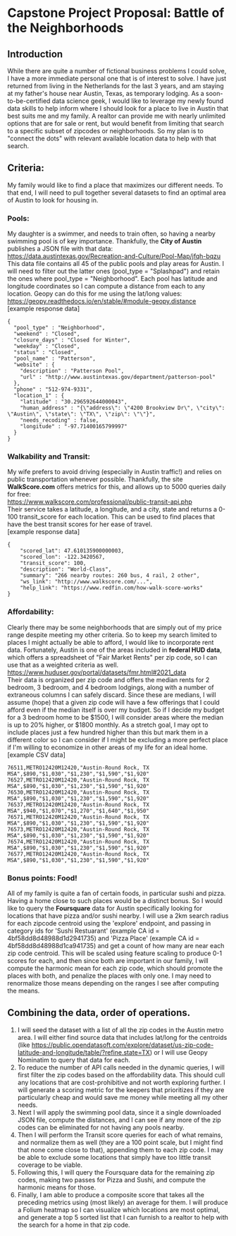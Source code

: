 # Capstone Project Proposal: Battle of the Neighborhoods

## Introduction
While there are quite a number of fictional business problems I could solve, I have a more immediate personal one that is of interest to solve.
I have just returned from living in the Netherlands for the last 3 years, and am staying at my father's house near Austin, Texas, as temporary lodging.
As a soon-to-be-certified data science geek, I would like to leverage my newly found data skills to help inform where I should look for a place to live in Austin that best suits me and my family.
A realtor can provide me with nearly unlimited options that are for sale or rent, but would benefit from limiting that search to a specific subset of zipcodes or neighborhoods.
So my plan is to "connect the dots" with relevant available location data to help with that search.

## Criteria:
My family would like to find a place that maximizes our different needs. To that end, I will need to pull together several datasets to find an optimal area of Austin to look for housing in.

### Pools:
My daughter is a swimmer, and needs to train often, so having a nearby swimming pool is of key importance. Thankfully, the **City of Austin** publishes a JSON file with that data:  
https://data.austintexas.gov/Recreation-and-Culture/Pool-Map/jfqh-bqzu  
This data file contains all 45 of the public pools and play areas for Austin.  I will need to filter out the latter ones (pool_type = "Splashpad") and retain the ones where pool_type = "Neighborhood".
Each pool has latitude and longitude coordinates so I can compute a distance from each to any location. Geopy can do this for me using the lat/long values:  
https://geopy.readthedocs.io/en/stable/#module-geopy.distance  
[example response data]
```
{
  "pool_type" : "Neighborhood",
  "weekend" : "Closed",
  "closure_days" : "Closed for Winter",
  "weekday" : "Closed",
  "status" : "Closed",
  "pool_name" : "Patterson",
  "website" : {
    "description" : "Patterson Pool",
    "url" : "http://www.austintexas.gov/department/patterson-pool"
  },
  "phone" : "512-974-9331",
  "location_1" : {
    "latitude" : "30.296592644000043",
    "human_address" : "{\"address\": \"4200 Brookview Dr\", \"city\": \"Austin\", \"state\": \"TX\", \"zip\": \"\"}",
    "needs_recoding" : false,
    "longitude" : "-97.71400165799997"
  }
}
```

### Walkability and Transit:
My wife prefers to avoid driving (especially in Austin traffic!) and relies on public transportation whenever possible. Thankfully, the site **WalkScore.com** offers metrics for this, and allows
up to 5000 queries daily for free:  
https://www.walkscore.com/professional/public-transit-api.php  
Their service takes a latitude, a longitude, and a city, state and returns a 0-100 transit_score for each location. This can be used to find places that have the best transit scores for her ease of travel.  
[example response data]
```
{
    "scored_lat": 47.610135900000003,
    "scored_lon": -122.3420567,
    "transit_score": 100,
    "description": "World-Class",
    "summary": "266 nearby routes: 260 bus, 4 rail, 2 other",
    "ws_link": "http://www.walkscore.com/...",
    "help_link": "https://www.redfin.com/how-walk-score-works"
}
```

### Affordability:
Clearly there may be some neighborhoods that are simply out of my price range despite meeting my other criteria. So to keep my search limited to places I might actually be able to afford, I would like to incorporate rent data.
Fortunately, Austin is one of the areas included in **federal HUD data**, which offers a spreadsheet of "Fair Market Rents" per zip code, so I can use that as a weighted criteria as well.
https://www.huduser.gov/portal/datasets/fmr.html#2021_data  
Their data is organized per zip code and offers the median rents for 2 bedroom, 3 bedroom, and 4 bedroom lodgings, along with a number of extraneous columns I can safely discard.
Since these are medians, I will assume (hope) that a given zip code will have a few offerings that I could afford even if the median itself is over my budget. So if I decide my budget for a 3 bedroom home to be $1500, I will consider areas where the median is up to 20% higher, or $1800 monthly.
As a stretch goal, I may opt to include places just a few hundred higher than this but mark them in a different color so I can consider if I might be excluding a more perfect place if I'm willing to economize in other areas of my life for an ideal home.  
[example CSV data]
```"ZIP Code",HUD Area Code,HUD Metro Fair Market Rent Area Name,"SAFMR 0BR","SAFMR 1BR","SAFMR 2BR","SAFMR 3BR","SAFMR 4BR"
76511,METRO12420M12420,"Austin-Round Rock, TX MSA",$890,"$1,030","$1,230","$1,590","$1,920"
76527,METRO12420M12420,"Austin-Round Rock, TX MSA",$890,"$1,030","$1,230","$1,590","$1,920"
76530,METRO12420M12420,"Austin-Round Rock, TX MSA",$890,"$1,030","$1,230","$1,590","$1,920"
76537,METRO12420M12420,"Austin-Round Rock, TX MSA",$940,"$1,070","$1,270","$1,640","$1,950"
76571,METRO12420M12420,"Austin-Round Rock, TX MSA",$890,"$1,030","$1,230","$1,590","$1,920"
76573,METRO12420M12420,"Austin-Round Rock, TX MSA",$890,"$1,030","$1,230","$1,590","$1,920"
76574,METRO12420M12420,"Austin-Round Rock, TX MSA",$890,"$1,030","$1,230","$1,590","$1,920"
76577,METRO12420M12420,"Austin-Round Rock, TX MSA",$890,"$1,030","$1,230","$1,590","$1,920"
```

### Bonus points: Food!
All of my family is quite a fan of certain foods, in particular sushi and pizza. Having a home close to such places would be a distinct bonus. So I would like to query the **Foursquare** data for Austin specifically looking for locations that have pizza and/or sushi nearby.
I will use a 2km search radius for each zipcode centroid using the 'explore' endpoint, and passing in category ids for 'Sushi Restuarant' (example CA id = 4bf58dd8d48988d1d2941735) and 'Pizza Place' (example CA id = 4bf58dd8d48988d1ca941735) and get a count of how many are near each zip code centroid.
This will be scaled using feature scaling to produce 0-1 scores for each, and then since both are important in our family, I will compute the harmonic mean for each zip code, which should promote the places with both, and penalize the places with only one.
I may need to renormalize those means depending on the ranges I see after computing the means.

## Combining the data, order of operations.
1. I will seed the dataset with a list of all the zip codes in the Austin metro area. I will either find source data that includes lat/long for the centroids (like https://public.opendatasoft.com/explore/dataset/us-zip-code-latitude-and-longitude/table/?refine.state=TX) or I will use Geopy Nominatim to query that data for each.
2. To reduce the number of API calls needed in the dynamic queries, I will first filter the zip codes based on the affordability data. This should cull any locations that are cost-prohibitive and not worth exploring further. I will generate a scoring metric for the keepers that prioritizes if they are particularly cheap and would save me money while meeting all my other needs.
3. Next I will apply the swimming pool data, since it a single downloaded JSON file, compute the distances, and I can see if any more of the zip codes can be eliminated for not having any pools nearby.
4. Then I will perform the Transit score queries for each of what remains, and normalize them as well (they are a 100 point scale, but I might find that none come close to that), appending them to each zip code. I may be able to exclude some locations that simply have too little transit coverage to be viable.
5. Following this, I will query the Foursquare data for the remaining zip codes, making two passes for Pizza and Sushi, and compute the harmonic means for those.
6. Finally, I am able to produce a composite score that takes all the preceding metrics using (most likely) an average for them. I will produce a Folium heatmap so I can visualize which locations are most optimal, and generate a top 5 sorted list that I can furnish to a realtor to help with the search for a home in that zip code.
